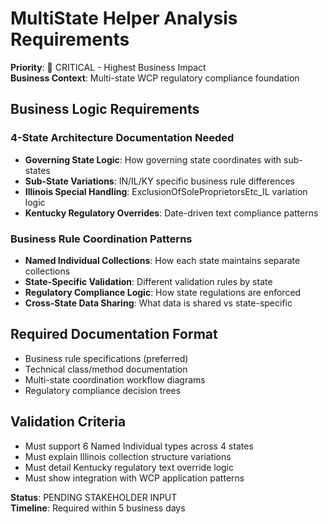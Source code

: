 # MultiState Helper Analysis Requirements
**Priority**: 🔴 CRITICAL - Highest Business Impact  
**Business Context**: Multi-state WCP regulatory compliance foundation

## Business Logic Requirements

### **4-State Architecture Documentation Needed**
- **Governing State Logic**: How governing state coordinates with sub-states
- **Sub-State Variations**: IN/IL/KY specific business rule differences  
- **Illinois Special Handling**: ExclusionOfSoleProprietorsEtc_IL variation logic
- **Kentucky Regulatory Overrides**: Date-driven text compliance patterns

### **Business Rule Coordination Patterns**
- **Named Individual Collections**: How each state maintains separate collections
- **State-Specific Validation**: Different validation rules by state
- **Regulatory Compliance Logic**: How state regulations are enforced
- **Cross-State Data Sharing**: What data is shared vs state-specific

## Required Documentation Format
- Business rule specifications (preferred)
- Technical class/method documentation  
- Multi-state coordination workflow diagrams
- Regulatory compliance decision trees

## Validation Criteria
- Must support 6 Named Individual types across 4 states
- Must explain Illinois collection structure variations
- Must detail Kentucky regulatory text override logic
- Must show integration with WCP application patterns

**Status**: PENDING STAKEHOLDER INPUT  
**Timeline**: Required within 5 business days